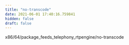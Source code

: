 ```yaml
---
title: "no-transcode"
date: 2021-06-01 17:40:16.759841
hidden: false
draft: false
---
```


x86/64/package_feeds_telephony_rtpengine/no-transcode

